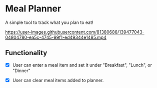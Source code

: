 # Meal Planner
A simple tool to track what you plan to eat!


https://user-images.githubusercontent.com/81380688/139477043-04804780-ea5c-4745-99f1-ed49344e1485.mp4



## Functionality

* [X] User can enter a meal item and set it under "Breakfast", "Lunch", or "Dinner"
* [X] User can clear meal items added to planner.

